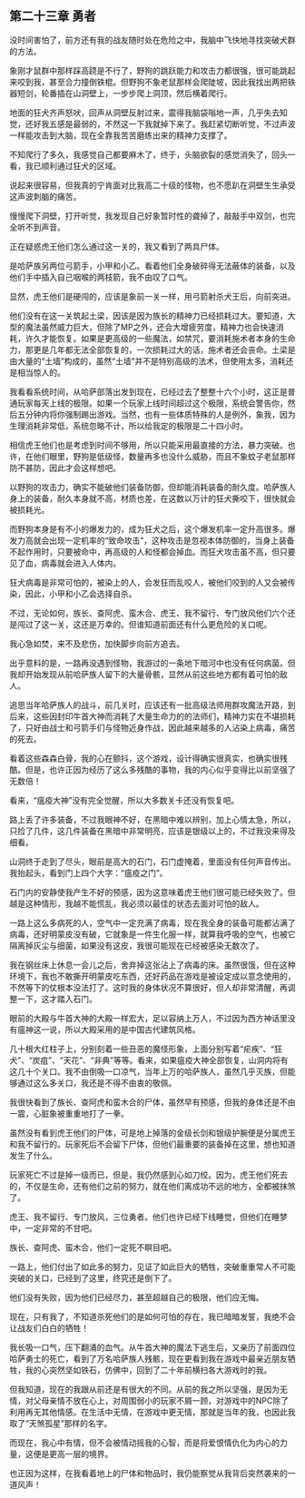 ## 第二十三章 勇者

没时间害怕了，前方还有我的战友随时处在危险之中，我脑中飞快地寻找突破犬群的方法。

象刚才鼠群中那样踩高跷是不行了，野狗的跳跃能力和攻击力都很强，很可能跳起来咬到我，甚至合力撞倒铁棍。但野狗不象老鼠那样会爬陡坡，因此我找出两把铁器短剑，轮番插在山洞壁上，一步步爬上洞顶，然后横着爬行。

地面的狂犬齐声怒吠，回声从洞壁反射过来，震得我脑袋嗡地一声，几乎失去知觉，还好我五感是最弱的，不然这一下我就掉下来了。我赶紧切断听觉，不过声波一样能攻击到大脑，现在全靠我苦苦磨练出来的精神力支撑了。

不知爬行了多久，我感觉自己都要麻木了，终于，头脑欲裂的感觉消失了，回头一看，我已顺利通过狂犬的区域。

说起来很容易，但我真的宁肯面对比我高二十级的怪物，也不愿趴在洞壁生生承受这声波刺脑的痛苦。

慢慢爬下洞壁，打开听觉，我发现自己好象暂时性的聋掉了，敲敲手中双剑，也完全听不到声音。

正在疑惑虎王他们怎么通过这一关的，我又看到了两具尸体。

是哈萨族另两位弓箭手，小甲和小乙。看着他们全身破碎得无法蔽体的装备，以及他们手中插入自己咽喉的两枝箭，我不由叹了口气。

显然，虎王他们是硬闯的，应该是象前一关一样，用弓箭射杀犬王后，向前突进。

他们没有在这一关筑起土梁，因该是因为族长的精神力已经损耗过大。要知道，大型的魔法虽然威力巨大，但除了MP之外，还会大增疲劳度，精神力也会快速消耗，许久才能恢复。如果是更高级的一些魔法，如禁咒，要消耗施术者本身的生命力，那更是几年都无法全部恢复的，一次损耗过大的话，施术者还会丧命。土梁是由大量的“土墙”构成的，虽然“土墙”并不是特别高级的法术，但使用太多，消耗还是相当惊人的。

我看看系统时间，从哈萨部落出发到现在，已经过去了整整十六个小时，这正是普通玩家每天上线的极限。如果一个玩家上线时间超过这个极限，系统会警告你，然后五分钟内将你强制踢出游戏。当然，也有一些体质特殊的人是例外，象我，因为生理消耗非常低，系统忽略不计，所以给我定的极限是二十四小时。

相信虎王他们也是考虑到时间不够用，所以只能采用最直接的方法，暴力突破。也许，在他们眼里，野狗是低级怪，数量再多也没什么威胁，而且不象蚊子老鼠那样防不甚防，因此才会这样想吧。

以野狗的攻击力，确实不能破他们装备防御，但却能消耗装备的耐久度。哈萨族人身上的装备，耐久本身就不高，材质也差，在这数以万计的狂犬撕咬下，很快就会被损耗光。

而野狗本身是有不小的爆发力的，成为狂犬之后，这个爆发机率一定升高很多。爆发力高就会出现一定机率的“致命攻击”，这种攻击是忽视本体防御的，当身上装备不起作用时，只要被命中，再高级的人和怪都会掉血。而狂犬攻击虽不高，但只要见了血，病毒就会进入人体内。

狂犬病毒是非常可怕的，被染上的人，会发狂而乱咬人，被他们咬到的人又会被传染，因此，小甲和小乙会选择自杀。

不过，无论如何，族长、查阿虎、蛮木合、虎王、我不留行、专门放风他们六个还是闯过了这一关，这还是万幸的。但谁知道前面还有什么更危险的关口呢。

我心急如焚，来不及悲伤，加快脚步向前方追去。

出乎意料的是，一路再没遇到怪物，我游过的一条地下暗河中也没有任何病菌。但我却开始发现从前哈萨族人留下的大量骨骸，显然从前这些地方都有着可怕的敌人。

追思当年哈萨族人的战斗，前几关时，应该还有一批高级法师用群攻魔法开路，到后来，这些因封印牛首大神而消耗了大量生命力的的法师们，精神力实在不堪损耗了，只好由战士和弓箭手们与怪物近身作战，因此越来越多的人沾染上病毒，痛苦的死去。

看着这些森森白骨，我的心在颤抖，这个游戏，设计得确实很真实，也确实很残酷。但是，也许正因为经历了这么多残酷的事物，我的内心似乎变得比以前坚强了无数倍！

看来，“瘟疫大神”没有完全觉醒，所以大多数关卡还没有恢复吧。

路上丢了许多装备，不过我眼神不好，在黑暗中难以辨别，加上心情太急，所以，只捡了几件，这几件装备在黑暗中非常明亮，应该是银级以上的，不过我没来得及细看。

山洞终于走到了尽头，眼前是高大的石门，石门虚掩着，里面没有任何声音传出。我抬起头，看到门上四个大字：“瘟疫之门”。

石门内的安静使我产生不好的预感，因为这意味着虎王他们很可能已经失败了。但越是这种情形，我越不能慌乱，我必须以最佳的状态去面对可怕的敌人。

一路上这么多病死的人，空气中一定充满了病毒，现在我全身的装备可能都沾满了病毒，还好明蒙皮没有破，它就象是一件生化服一样，就算我呼吸的空气，也被它隔离掉灰尘与细菌，如果没有这皮，我很可能现在已经被感染无数次了。

我在钢丝床上休息一会儿之后，舍弃掉这张沾上了病毒的床。虽然很饿，但在这种环境下，我也不敢撕开明蒙皮吃东西，还好药品在游戏是被设定成以意念使用的，不然等下的仗根本没法打了。这时我的身体状况不算很好，但人却非常清醒，再调整一下，这才踏入石门。

眼前的大殿与牛首大神的大殿一样宏大，足以容纳上万人，不过因为西方神话里没有瘟神这一说，所以大殿采用的是中国古代建筑风格。

几十根大红柱子上，分别刻着一些丑恶的魔怪形象，上面分别写着“疟疾”、“狂犬”、“炭疽”、“天花”、“非典”等等。看来，如果瘟疫大神全部恢复，山洞内将有这几十个关口。我不由倒吸一口凉气，当年上万的哈萨族人，虽然几乎灭族，但能够通过这么多关口，我还是不得不由衷的敬佩。

我很快看到了族长、查阿虎和蛮木合的尸体，虽然早有预感，但我的身体还是不由一震，心脏象被重重地打了一拳。

虽然没有看到虎王他们的尸体，可是地上掉落的金级长剑和银级护腕便是分属虎王和我不留行的。玩家死后不会留下尸体，但他们最重要的装备掉在这里，想也知道发生了什么。

玩家死亡不过是掉一级而已，但是，我仍然感到心如刀绞。因为，虎王他们死去的，不仅是生命，还有他们之前的努力，就在他们离成功不远的地方，全都被抹煞了。

虎王、我不留行、专门放风，三位勇者。他们也许已经下线睡觉，但他们在睡梦中，一定非常的不甘吧。

族长、查阿虎、蛮木合，他们一定死不瞑目吧。

一路上，他们付出了如此多的努力，见证了如此巨大的牺牲，突破重重常人不可能突破的关口，已经到了这里，终究还是倒下了。

他们没有失败，因为他们已经尽力，甚至超越自己的极限，他们应无悔。

现在，只有我了，不知道杀死他们的是如何可怕的存在，我已暗暗发誓，我绝不会让战友们白白的牺牲！

我长吸一口气，压下翻涌的血气。从牛首大神的魔法下逃生后，又亲历了前面四位哈萨勇士的死亡，看到了万名哈萨族人残骸，现在更看到我在游戏中最亲近朋友牺牲，我的心突然坚如铁石，仿佛中，回到了二十年前横扫各大游戏时的我。

但我知道，现在的我跟从前还是有很大的不同。从前的我之所以坚强，是因为无情，对父母亲情不放在心上，对周围弱小的玩家不屑一顾，对游戏中的NPC除了利用再无其他情感。在生活中无情，在游戏中更无情，那就是当年的我，也因此我取了“天煞孤星”那样的名字。

而现在，我心中有情，但不会被情动摇我的心智，而是将爱恨情仇化为内心的力量，这便是更高一层的境界。

也正因为这样，在我看着地上的尸体和物品时，我仍能察觉从我背后突然袭来的一道风声！

